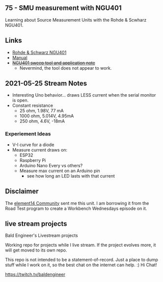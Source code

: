 ## 75 - SMU measurement with NGU401
Learning about Source Measurement Units with the Rohde & Scwharz NGU401.

## Links
* [Rohde & Schwarz NGU401](https://www.rohde-schwarz.com/us/products/test-and-measurement/dc-power-supplies/rs-ngu-source-measure-units_63493-1005128.html)
* [Manual](https://www.rohde-schwarz.com/us/manual/r-s-ngu-source-measure-units-user-manual-manuals-gb-sg_230144-1029972.html)
* ~~[NGU401 sweep tool and application note](https://www.rohde-schwarz.com/us/applications/sweep-tool-for-r-s-ngu201-ngu401-and-ngm200-application-note_56280-1029542.html)~~
  * Nevermind, the tool does not appear to work.


## 2021-05-25 Stream Notes
* Interesting Uno behavior... draws LESS current when the serial monitor is open.
* Constant resistance
  * 25 ohm, 1.98V, 77 mA
  * 1000 ohm, 5.014V, 4.95mA
  * 250 ohm, 4.6V, -18mA
  		
### Experiement Ideas
* V-I curve for a diode
* Measure current draws on:
  * ESP32
  * Raspberry Pi
  * Arduino Nano Every vs others?
  * Measure max current on an Arduino pin
    * see how long an LED lasts with that current

## Disclaimer
The [element14 Community](https://element14.com/workbenchwednesdays) sent me this unit. I am borrowing it from the Road Test program to create a Workbench Wednesdays episode on it.

## live stream projects
Bald Engineer's Livestream projects

Working repo for projects while I live stream. If the project evolves more, it will get moved to its own repo.

This repo is not intended to be a statement-of-record. Just a place to dump stuff while I work on it, so the best chat on the internet can help. :) Hi Chat!

https://twitch.tv/baldengineer